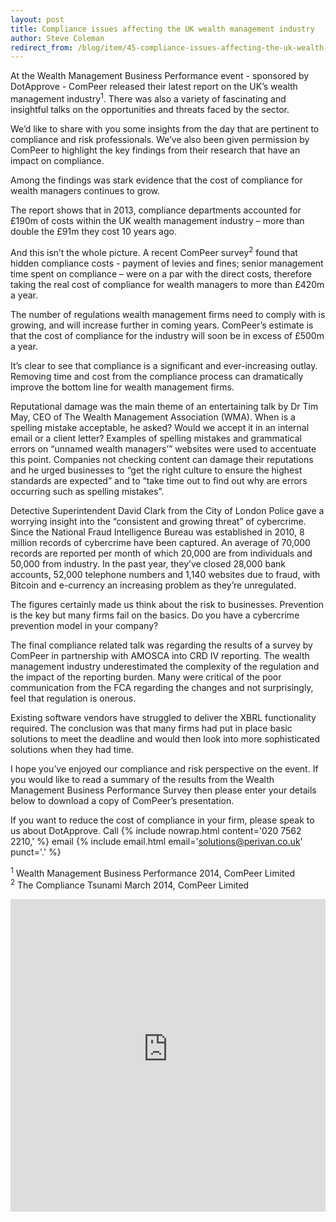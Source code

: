 ```yaml
---
layout: post
title: Compliance issues affecting the UK wealth management industry
author: Steve Coleman
redirect_from: /blog/item/45-compliance-issues-affecting-the-uk-wealth-management-industry/
---
```

At the Wealth Management Business Performance event - sponsored by DotApprove -
ComPeer released their latest report on the UK’s wealth management
industry<sup>1</sup>. There was also a variety of fascinating and insightful
talks on the opportunities and threats faced by the sector.

We’d like to share with you some insights from the day that are pertinent to
compliance and risk professionals. We’ve also been given permission by ComPeer
to highlight the key findings from their research that have an impact on
compliance.
<!--more-->
Among the findings was stark evidence that the cost of compliance for wealth
managers continues to grow.

The report shows that in 2013, compliance departments accounted for £190m of
costs within the UK wealth management industry – more than double the £91m they
cost 10 years ago.

And this isn’t the whole picture. A recent ComPeer survey<sup>2</sup> found
that hidden compliance costs - payment of levies and fines; senior management
time spent on compliance – were on a par with the direct costs, therefore
taking the real cost of compliance for wealth managers to more than £420m a
year.

The number of regulations wealth management firms need to comply with is
growing, and will increase further in coming years. ComPeer’s estimate is that
the cost of compliance for the industry will soon be in excess of £500m a year.

It’s clear to see that compliance is a significant and ever-increasing outlay.
Removing time and cost from the compliance process can dramatically improve the
bottom line for wealth management firms.

Reputational damage was the main theme of an entertaining talk by Dr Tim May,
CEO of The Wealth Management Association (WMA). When is a spelling mistake
acceptable, he asked? Would we accept it in an internal email or a client
letter? Examples of spelling mistakes and grammatical errors on “unnamed wealth
managers’” websites were used to accentuate this point. Companies not checking
content can damage their reputations and he urged businesses to “get the right
culture to ensure the highest standards are expected” and to “take time out to
find out why are errors occurring such as spelling mistakes”.

Detective Superintendent David Clark from the City of London Police gave a
worrying insight into the “consistent and growing threat” of cybercrime. Since
the National Fraud Intelligence Bureau was established in 2010, 8 million
records of cybercrime have been captured. An average of 70,000 records are
reported per month of which 20,000 are from individuals and 50,000 from
industry. In the past year, they’ve closed 28,000 bank accounts, 52,000
telephone numbers and 1,140 websites due to fraud, with Bitcoin and e-currency
an increasing problem as they’re unregulated.
 
The figures certainly made us think about the risk to businesses. Prevention is
the key but many firms fail on the basics. Do you have a cybercrime prevention
model in your company?

The final compliance related talk was regarding the results of a survey by
ComPeer in partnership with AMOSCA into CRD IV reporting. The wealth management
industry underestimated the complexity of the regulation and the impact of the
reporting burden. Many were critical of the poor communication from the FCA
regarding the changes and not surprisingly, feel that regulation is onerous.

Existing software vendors have struggled to deliver the XBRL functionality
required. The conclusion was that many firms had put in place basic solutions
to meet the deadline and would then look into more sophisticated solutions when
they had time.

I hope you’ve enjoyed our compliance and risk perspective on the event. If you
would like to read a summary of the results from the Wealth Management Business
Performance Survey then please enter your details below to download a copy of
ComPeer’s presentation.

If you want to reduce the cost of compliance in your firm, please speak to us
about DotApprove. Call {% include nowrap.html content='020 7562 2210,' %} email
{% include email.html email='solutions@perivan.co.uk' punct='.' %}

<sup>1</sup> Wealth Management Business Performance 2014, ComPeer Limited  
<sup>2</sup> The Compliance Tsunami March 2014, ComPeer Limited

<iframe src="http://analytics.clickdimensions.com/perivancouk-ack2m/pages/dblwcprbeeod6nidz2pt3a.html" allowtransparency="true" width="100%" height="500px" type="text/html" frameborder="0" style="border:0"></iframe>
